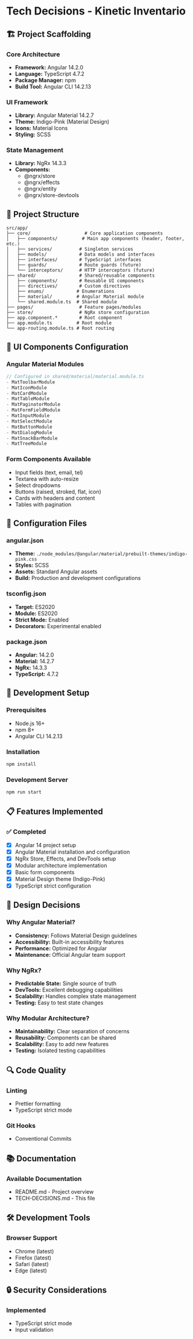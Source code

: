 # Tech Decisions - Kinetic Inventario

## 🏗️ Project Scaffolding

### Core Architecture
- **Framework:** Angular 14.2.0
- **Language:** TypeScript 4.7.2
- **Package Manager:** npm
- **Build Tool:** Angular CLI 14.2.13

### UI Framework
- **Library:** Angular Material 14.2.7
- **Theme:** Indigo-Pink (Material Design)
- **Icons:** Material Icons
- **Styling:** SCSS

### State Management
- **Library:** NgRx 14.3.3
- **Components:**
  - @ngrx/store
  - @ngrx/effects
  - @ngrx/entity
  - @ngrx/store-devtools

## 📁 Project Structure

```
src/app/
├── core/                    # Core application components
│   ├── components/         # Main app components (header, footer, etc.)
│   ├── services/          # Singleton services
│   ├── models/            # Data models and interfaces
│   ├── interfaces/        # TypeScript interfaces
│   ├── guards/            # Route guards (future)
│   └── interceptors/      # HTTP interceptors (future)
├── shared/                # Shared/reusable components
│   ├── components/        # Reusable UI components
│   ├── directives/        # Custom directives
│   ├── enums/            # Enumerations
│   ├── material/         # Angular Material module
│   └── shared.module.ts  # Shared module
├── pages/                 # Feature pages/modules
├── store/                 # NgRx store configuration
├── app.component.*        # Root component
├── app.module.ts         # Root module
└── app-routing.module.ts # Root routing
```

## 🎨 UI Components Configuration

### Angular Material Modules
```typescript
// Configured in shared/material/material.module.ts
- MatToolbarModule
- MatIconModule
- MatCardModule
- MatTableModule
- MatPaginatorModule
- MatFormFieldModule
- MatInputModule
- MatSelectModule
- MatButtonModule
- MatDialogModule
- MatSnackBarModule
- MatTreeModule
```

### Form Components Available
- Input fields (text, email, tel)
- Textarea with auto-resize
- Select dropdowns
- Buttons (raised, stroked, flat, icon)
- Cards with headers and content
- Tables with pagination

## 🔧 Configuration Files

### angular.json
- **Theme:** `./node_modules/@angular/material/prebuilt-themes/indigo-pink.css`
- **Styles:** SCSS
- **Assets:** Standard Angular assets
- **Build:** Production and development configurations

### tsconfig.json
- **Target:** ES2020
- **Module:** ES2020
- **Strict Mode:** Enabled
- **Decorators:** Experimental enabled

### package.json
- **Angular:** 14.2.0
- **Material:** 14.2.7
- **NgRx:** 14.3.3
- **TypeScript:** 4.7.2

## 🚀 Development Setup

### Prerequisites
- Node.js 16+
- npm 8+
- Angular CLI 14.2.13

### Installation
```bash
npm install
```

### Development Server
```bash
npm run start
```

## 📋 Features Implemented

### ✅ Completed
- [x] Angular 14 project setup
- [x] Angular Material installation and configuration
- [x] NgRx Store, Effects, and DevTools setup
- [x] Modular architecture implementation
- [x] Basic form components
- [x] Material Design theme (Indigo-Pink)
- [x] TypeScript strict configuration

## 🎯 Design Decisions

### Why Angular Material?
- **Consistency:** Follows Material Design guidelines
- **Accessibility:** Built-in accessibility features
- **Performance:** Optimized for Angular
- **Maintenance:** Official Angular team support

### Why NgRx?
- **Predictable State:** Single source of truth
- **DevTools:** Excellent debugging capabilities
- **Scalability:** Handles complex state management
- **Testing:** Easy to test state changes

### Why Modular Architecture?
- **Maintainability:** Clear separation of concerns
- **Reusability:** Components can be shared
- **Scalability:** Easy to add new features
- **Testing:** Isolated testing capabilities

## 🔍 Code Quality

### Linting
- Prettier formatting
- TypeScript strict mode

### Git Hooks
- Conventional Commits

## 📚 Documentation

### Available Documentation
- README.md - Project overview
- TECH-DECISIONS.md - This file

## 🛠️ Development Tools

### Browser Support
- Chrome (latest)
- Firefox (latest)
- Safari (latest)
- Edge (latest)

## 🔒 Security Considerations

### Implemented
- TypeScript strict mode
- Input validation


